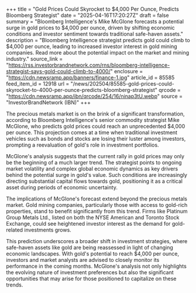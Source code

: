 +++
title = "Gold Prices Could Skyrocket to $4,000 Per Ounce, Predicts Bloomberg Strategist"
date = "2025-04-16T17:20:27Z"
draft = false
summary = "Bloomberg Intelligence's Mike McGlone forecasts a potential surge in gold prices to $4,000 per ounce, driven by shifting economic conditions and investor sentiment towards traditional safe-haven assets."
description = "Bloomberg Intelligence strategist predicts gold could climb to $4,000 per ounce, leading to increased investor interest in gold mining companies. Read more about the potential impact on the market and mining industry."
source_link = "https://rss.investorbrandnetwork.com/rns/bloomberg-intelligence-strategist-says-gold-could-climb-to-4000/"
enclosure = "https://cdn.newsramp.app/banners/finance-1.jpg"
article_id = 85585
feed_item_id = 12918
url = "/news/202504/85585-gold-prices-could-skyrocket-to-4000-per-ounce-predicts-bloomberg-strategist"
qrcode = "https://cdn.newsramp.app/ibn/qrcode/254/16/ninap3tU.webp"
source = "InvestorBrandNetwork (IBN)"
+++

<p>The precious metals market is on the brink of a significant transformation, according to Bloomberg Intelligence's senior commodity strategist Mike McGlone, who predicts gold prices could reach an unprecedented $4,000 per ounce. This projection comes at a time when traditional investment vehicles such as bonds and stocks are losing their luster among investors, prompting a reevaluation of gold's role in investment portfolios.</p><p>McGlone's analysis suggests that the current rally in gold prices may only be the beginning of a much larger trend. The strategist points to ongoing market volatility and complex global economic dynamics as key drivers behind the potential surge in gold's value. Such conditions are increasingly directing substantial capital flows towards gold, positioning it as a critical asset during periods of economic uncertainty.</p><p>The implications of McGlone's forecast extend beyond the precious metals market. Gold mining companies, particularly those with access to gold-rich properties, stand to benefit significantly from this trend. Firms like Platinum Group Metals Ltd., listed on both the NYSE American and Toronto Stock Exchange, could see heightened investor interest as the demand for gold-related investments grows.</p><p>This prediction underscores a broader shift in investment strategies, where safe-haven assets like gold are being reassessed in light of changing economic landscapes. With gold's potential to reach $4,000 per ounce, investors and market analysts are advised to closely monitor its performance in the coming months. McGlone's analysis not only highlights the evolving nature of investment preferences but also the significant opportunities that may arise for those positioned to capitalize on these trends.</p>
